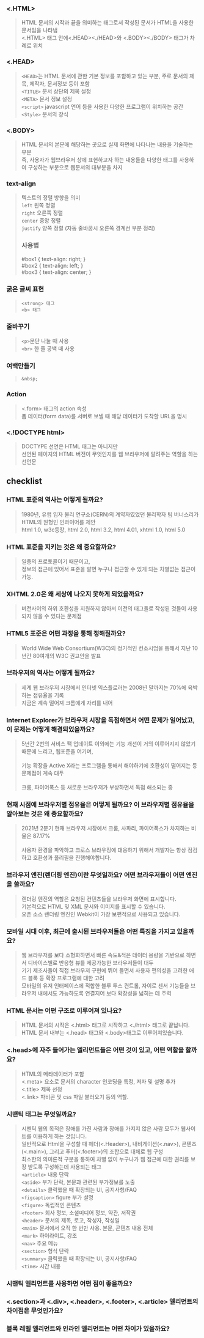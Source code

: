 ### <.HTML>
>HTML 문서의 시작과 끝을 의미하는 태그로서 작성된 문서가 HTML을 사용한 문서임을 나타냄</br>
><.HTML> 태그 안에<.HEAD><./HEAD>와 <.BODY><./BODY> 태그가 차례로 위치</br>

### <.HEAD> 
>```<HEAD>```는 HTML 문서에 관한 기본 정보를 포함하고 있는 부분, 주로 문서의 제목, 제작자, 문서정보 등이 포함</br>
>```<TITLE>``` 문서 상단의 제목 설정</br>
>```<META>``` 문서 정보 설정</br>
>```<script>``` javascript 언어 등을 사용한 다양한 프로그램이 위치하는 공간</br>
>```<Style>``` 문서의 장식</br>

### <.BODY>
>HTML 문서의 본문에 해당하는 곳으로 실제 화면에 나타나는 내용을 기술하는 부분</br>
>즉, 사용자가 웹브라우저 상에 표현하고자 하는 내용들을 다양한 태그를 사용하여 구성하는 부분으로 웹문서의 대부분을 차지

### text-align 
>텍스트의 정렬 방향을 의미</br>
>```left``` 왼쪽 정렬</br>
>```right``` 오른쪽 정렬</br>
>```center``` 중앙 정렬</br>
>```justify``` 양쪽 정렬 (자동 줄바꿈시 오른쪽 경계선 부분 정리)
><h3>사용법</h3>
>#box1 { text-align: right; }</br>
>#box2 { text-align: left; }</br>
>#box3 { text-align: center; }</br>

### 굵은 글씨 표현
>```<strong> 태그```</br>
>```<b> 태그```

### 줄바꾸기
>```<p>```문단 나눌 때 사용</br>
>```<br>``` 한 줄 공백 때 사용

### 여백만들기
>```&nbsp;```

### Action
><.form> 태그의 action 속성</br>
>폼 데이터(form data)를 서버로 보낼 때 해당 데이터가 도착할 URL을 명시
  
### <.!DOCTYPE html>
>DOCTYPE 선언은 HTML 태그는 아니지만</br>
>선언된 페이지의 HTML 버전이 무엇인지를 웹 브라우저에 알려주는 역할을 하는 선언문
 
checklist
---
### HTML 표준의 역사는 어떻게 될까요?
>1980년, 유럽 입자 물리 연구소(CERN)의 계약자였었던 물리학자 팀 버너스리가 HTML의 원형인 인콰이어를 제안</br>
>html 1.0, w3c등장, html 2.0, html 3.2, html 4.01, xhtml 1.0, html 5.0
### HTML 표준을 지키는 것은 왜 중요할까요?
>일종의 프로토콜이기 때문이고,</br>
>정보의 접근에 있어서 표준을 알면 누구나 접근할 수 있게 되는 차별없는 접근이 가능.</br>
### XHTML 2.0은 왜 세상에 나오지 못하게 되었을까요?
>버전사이의 하위 호환성을 지원하지 않아서 이전의 태그들로 작성된 것들이 사용되지 않을 수 있다는 문제점</br>
### HTML5 표준은 어떤 과정을 통해 정해질까요?
>World Wide Web Consortium(W3C)의 정기적인 컨소시엄을 통해서 지난 10년간 80여개의 W3C 권고안을 발표</br>
### 브라우저의 역사는 어떻게 될까요?
>세계 웹 브라우저 시장에서 인터넷 익스플로러는 2008년 말까지는 70%에 육박하는 점유율을 기록</br> 
>지금은 계속 떨어져 크롬에게 자리를 내어</br>
### Internet Explorer가 브라우저 시장을 독점하면서 어떤 문제가 일어났고, 이 문제는 어떻게 해결되었을까요?
>5년간 2번의 서비스 팩 업데이트 이외에는 기능 개선이 거의 이루어지지 않았기 때문에 느리고, 웹표준을 어기며,</br>  
>기능 확장을 Active X라는 프로그램을 통해서 해야하기에 호환성이 떨어지는 등 문제점이 계속 대두</br>  
>크롬, 파이어폭스 등 새로운 브라우저가 부상하면서 독점 해소되는 중</br> 
### 현재 시점에 브라우저별 점유율은 어떻게 될까요? 이 브라우저별 점유율을 알아보는 것은 왜 중요할까요?
>2021년 2분기 현재 브라우저 시장에서 크롬, 사파리, 파이어폭스가 차지하는 비율은 87.17% </br>  
>사용자 환경을 파악하고 크로스 브라우징에 대응하기 위해서 개발자는 항상 점검하고 호환성과 폴리필을 진행해야합니다.</br> 
### 브라우저 엔진(렌더링 엔진)이란 무엇일까요? 어떤 브라우저들이 어떤 엔진을 쓸까요?
>렌더링 엔진의 역할은 요청된 컨텐츠들을 브라우저 화면에 표시합니다.</br>
>기본적으로 HTML 및 XML 문서와 이미지를 표시할 수 있습니다.</br>
>오픈 소스 렌더링 엔진인 Webkit이 가장 보편적으로 사용되고 있습니다.</br>
### 모바일 시대 이후, 최근에 출시된 브라우저들은 어떤 특징을 가지고 있을까요?
>웹 브라우저를 보다 소형화하면서 빠른 속도&적은 데이터 용량을 기반으로 하면서 디바이스별로 반응형 뷰를 제공가능한 브라우저들이 대두</br>
>기기 제조사들이 직접 브라우저 구현에 뛰어 들면서 사용자 편의성을 고려한 애드 블록 등 확장 프로그램에 대한 고려</br>
>모바일의 유저 인터페이스에 적합한 블루 투스 컨트롤, 자이로 센서 기능들을 브라우저 내에서도 가능하도록 연결지어 보다 확장성을 넓히는 데 주력</br>
### HTML 문서는 어떤 구조로 이루어져 있나요?
>HTML 문서의 시작은 <.html> 태그로 시작하고 <./html> 태그로 끝납니다. HTML 문서 내부는 <.head> 태그와 <.body>태그로 이루어져있습니다.
### <.head>에 자주 들어가는 엘리먼트들은 어떤 것이 있고, 어떤 역할을 할까요?
>HTML의 메타데이터가 포함</br>
><.meta> 요소로 문서의 character 인코딩을 특정, 저자 및 설명 추가</br>
><.title> 제목 선정</br>
><.link> 파비콘 및 css 파일 불러오기 등의 역할.</br>
### 시맨틱 태그는 무엇일까요?
>시멘틱 웹의 목적은 장애를 가진 사람과 장애를 가지지 않은 사람 모두가 웹사이트를 이용하게 하는 것입니다.</br>
>일반적으로 Html을 구성할 때 헤더(<.Header>), 내비게이션(<.nav>), 콘텐츠(<.main>), 그리고 푸터(<.footer>)의 조합으로 대체로 웹 구성</br>
>최소한의 의미론적 구분을 통하여 차별 없이 누구나가 웹 접근에 대한 권리를 보장 받도록 구성하는데 사용되는 태그</br>
>```<article>``` 내용 단락</br>
>```<aside>```  부가 단락, 본문과 관련된 부가정보를 노출</br>
>```<details>```  클릭했을 때 확장되는 UI, 공지사항/FAQ</br>
>```<figcaption>```  figure 부가 설명</br>
>```<figure>```  독립적인 콘텐츠</br>
>```<footer>```  회사 정보, 소셜미디어 정보, 약관, 저작권</br>
>```<header>```  문서의 제목, 로고, 작성자, 작성일</br>
>```<main>```  문서에서 오직 한 번만 사용. 본문, 콘텐츠 내용 전체</br>
>```<mark>```  하이라이트, 강조</br>
>```<nav>```  주요 메뉴</br>
>```<section>```  형식 단락</br>
>```<summary>```  클릭했을 때 확장되는 UI, 공지사항/FAQ</br>
>```<time>```  시간 내용</br>
### 시맨틱 엘리먼트를 사용하면 어떤 점이 좋을까요?
>
### <.section>과 <.div>, <.header>, <.footer>, <.article> 엘리먼트의 차이점은 무엇인가요?
>
### 블록 레벨 엘리먼트와 인라인 엘리먼트는 어떤 차이가 있을까요?  
>
